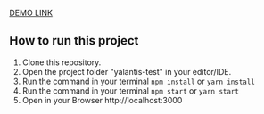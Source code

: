 [DEMO LINK](https://test-head-works.vercel.app/)

## How to run this project
1. Clone this repository.
2. Open the project folder "yalantis-test" in your editor/IDE.
3. Run the command in your terminal `npm install` or `yarn install`
4. Run the command in your terminal `npm start` or `yarn start`
5. Open in your Browser http://localhost:3000
